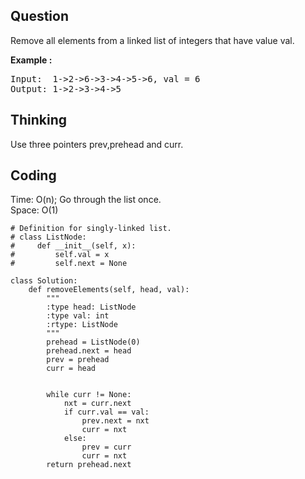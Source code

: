 ## Question
Remove all elements from a linked list of integers that have value val.

**Example :**
<pre>
Input:  1->2->6->3->4->5->6, val = 6
Output: 1->2->3->4->5
</pre>
## Thinking
Use three pointers prev,prehead and curr.
## Coding
Time: O(n); Go through the list once. </br>
Space: O(1) 
```python3
# Definition for singly-linked list.
# class ListNode:
#     def __init__(self, x):
#         self.val = x
#         self.next = None

class Solution:
    def removeElements(self, head, val):
        """
        :type head: ListNode
        :type val: int
        :rtype: ListNode
        """
        prehead = ListNode(0)
        prehead.next = head
        prev = prehead 
        curr = head
        
        
        while curr != None:
            nxt = curr.next
            if curr.val == val:
                prev.next = nxt
                curr = nxt
            else:
                prev = curr
                curr = nxt
        return prehead.next
                
```

